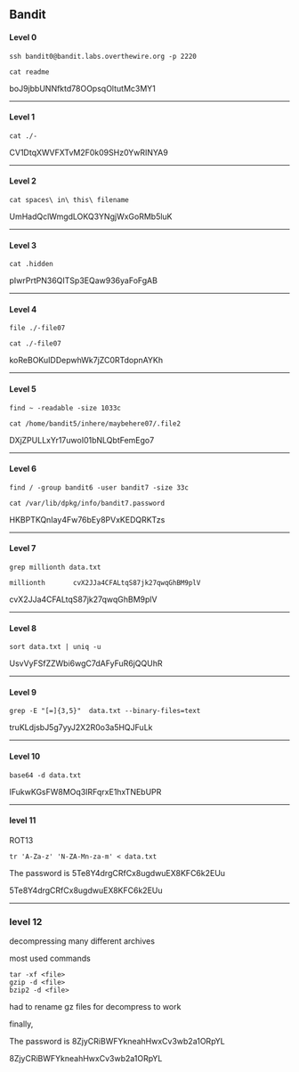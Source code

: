 ## Bandit

#### Level 0

`ssh bandit0@bandit.labs.overthewire.org -p 2220`

`cat readme`

boJ9jbbUNNfktd78OOpsqOltutMc3MY1

---

#### Level 1

`cat ./-`

CV1DtqXWVFXTvM2F0k09SHz0YwRINYA9

---

#### Level 2

`cat spaces\ in\ this\ filename`

UmHadQclWmgdLOKQ3YNgjWxGoRMb5luK

---

#### Level 3

`cat .hidden`

pIwrPrtPN36QITSp3EQaw936yaFoFgAB

---


#### Level 4

`file ./-file07`

`cat ./-file07`

koReBOKuIDDepwhWk7jZC0RTdopnAYKh

---

#### Level 5

`find ~ -readable -size 1033c`

`cat /home/bandit5/inhere/maybehere07/.file2`

DXjZPULLxYr17uwoI01bNLQbtFemEgo7

---

#### Level 6

`find / -group bandit6 -user bandit7 -size 33c`

`cat /var/lib/dpkg/info/bandit7.password`

HKBPTKQnIay4Fw76bEy8PVxKEDQRKTzs

---

#### Level 7

`grep millionth data.txt`

`millionth       cvX2JJa4CFALtqS87jk27qwqGhBM9plV`

cvX2JJa4CFALtqS87jk27qwqGhBM9plV

---

#### Level 8

`sort data.txt | uniq -u`


UsvVyFSfZZWbi6wgC7dAFyFuR6jQQUhR

---

#### Level 9

`grep -E "[=]{3,5}"  data.txt --binary-files=text`


truKLdjsbJ5g7yyJ2X2R0o3a5HQJFuLk

---

#### Level 10

`base64 -d data.txt`


IFukwKGsFW8MOq3IRFqrxE1hxTNEbUPR

---

#### level 11

ROT13

`tr 'A-Za-z' 'N-ZA-Mn-za-m' < data.txt`

The password is 5Te8Y4drgCRfCx8ugdwuEX8KFC6k2EUu

5Te8Y4drgCRfCx8ugdwuEX8KFC6k2EUu

---

### level 12

decompressing many different archives

most used commands
```
tar -xf <file>
gzip -d <file>
bzip2 -d <file>
```
had to rename gz files for decompress to work

finally,

The password is 8ZjyCRiBWFYkneahHwxCv3wb2a1ORpYL

8ZjyCRiBWFYkneahHwxCv3wb2a1ORpYL
